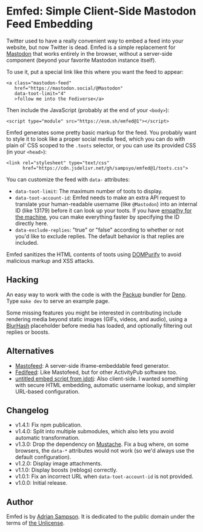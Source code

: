 Emfed: Simple Client-Side Mastodon Feed Embedding
=================================================

Twitter used to have a really convenient way to embed a feed into your website, but now Twitter is dead.
Emfed is a simple replacement for [Mastodon][] that works entirely in the browser, without a server-side component (beyond your favorite Mastodon instance itself).

To use it, put a special link like this where you want the feed to appear:

    <a class="mastodon-feed"
       href="https://mastodon.social/@Mastodon"
       data-toot-limit="4"
       >follow me into the Fediverse</a>

Then include the JavaScript (probably at the end of your `<body>`):

    <script type="module" src="https://esm.sh/emfed@1"></script>

Emfed generates some pretty basic markup for the feed.
You probably want to style it to look like a proper social media feed, which you can do with plain ol' CSS scoped to the `.toots` selector, or you can use its provided CSS (in your `<head>`):

    <link rel="stylesheet" type="text/css"
          href="https://cdn.jsdelivr.net/gh/sampsyo/emfed@1/toots.css">

You can customize the feed with `data-` attributes:

* `data-toot-limit`: The maximum number of toots to display.
* `data-toot-account-id`: Emfed needs to make an extra API request to translate your human-readable username (like `@Mastodon`) into an internal ID (like 13179) before it can look up your toots. If you have [empathy for the machine][eftm], you can make everything faster by specifying the ID directly here.
* `data-exclude-replies`: "true" or "false" according to whether or not you'd like to exclude replies. The default behavior is that replies are included.

Emfed sanitizes the HTML contents of toots using [DOMPurify][] to avoid malicious markup and XSS attacks.

[mastodon]: https://joinmastodon.org
[eftm]: https://atp.fm/115
[DOMPurify]: https://github.com/cure53/DOMPurify

Hacking
-------

An easy way to work with the code is with the [Packup][] bundler for [Deno][].
Type `make dev` to serve an example page.

Some missing features you might be interested in contributing include rendering media beyond static images (GIFs, videos, and audio), using a [BlurHash][] placeholder before media has loaded, and optionally filtering out replies or boosts.

[BlurHash]: https://blurha.sh/
[deno]: https://deno.land/
[packup]: https://packup.deno.dev/

Alternatives
------------

* [Mastofeed](https://www.mastofeed.com): A server-side iframe-embeddable feed generator.
* [Fedifeed](https://fedifeed.com): Like Mastofeed, but for other ActivityPub software too.
* [untitled embed script from idotj](https://gitlab.com/idotj/mastodon-embed-feed-timeline): Also client-side. I wanted something with secure HTML embedding, automatic username lookup, and simpler URL-based configuration.

Changelog
---------

* v1.4.1: Fix npm publication.
* v1.4.0: Split into multiple submodules, which also lets you avoid automatic transformation.
* v1.3.0: Drop the dependency on [Mustache][]. Fix a bug where, on some browsers, the `data-*` attributes would not work (so we'd always use the default configuration).
* v1.2.0: Display image attachments.
* v1.1.0: Display boosts (reblogs) correctly.
* v1.0.1: Fix an incorrect URL when `data-toot-account-id` is not provided.
* v1.0.0: Initial release.

[mustache]: https://github.com/janl/mustache.js/

Author
------

Emfed is by [Adrian Sampson][adrian].
It is dedicated to the public domain under the terms of [the Unlicense][unl].

[adrian]: https://www.cs.cornell.edu/~asampson/
[unl]: https://unlicense.org
